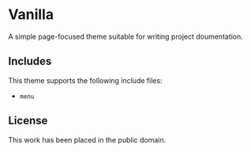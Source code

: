 
# Vanilla

A simple page-focused theme suitable for writing project doumentation.


## Includes

This theme supports the following include files:

* `menu`


## License

This work has been placed in the public domain.
